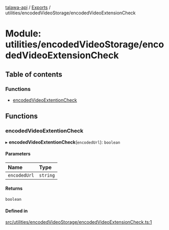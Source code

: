 [talawa-api](../README.md) / [Exports](../modules.md) / utilities/encodedVideoStorage/encodedVideoExtensionCheck

# Module: utilities/encodedVideoStorage/encodedVideoExtensionCheck

## Table of contents

### Functions

- [encodedVideoExtentionCheck](utilities_encodedVideoStorage_encodedVideoExtensionCheck.md#encodedvideoextentioncheck)

## Functions

### encodedVideoExtentionCheck

▸ **encodedVideoExtentionCheck**(`encodedUrl`): `boolean`

#### Parameters

| Name | Type |
| :------ | :------ |
| `encodedUrl` | `string` |

#### Returns

`boolean`

#### Defined in

[src/utilities/encodedVideoStorage/encodedVideoExtensionCheck.ts:1](https://github.com/PalisadoesFoundation/talawa-api/blob/e7d3a46/src/utilities/encodedVideoStorage/encodedVideoExtensionCheck.ts#L1)

